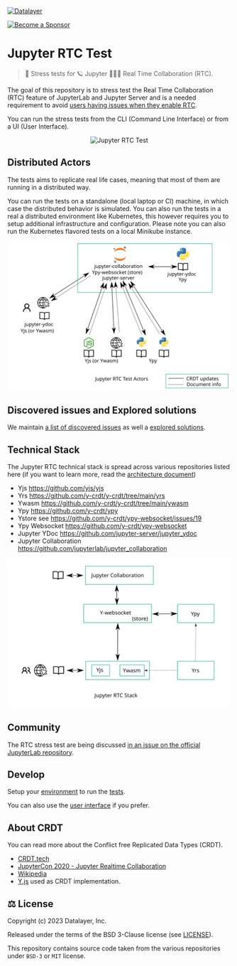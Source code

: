 [![Datalayer](https://assets.datalayer.design/datalayer-25.svg)](https://datalayer.io)

[![Become a Sponsor](https://img.shields.io/static/v1?label=Become%20a%20Sponsor&message=%E2%9D%A4&logo=GitHub&style=flat&color=1ABC9C)](https://github.com/sponsors/datalayer)

# Jupyter RTC Test

> 📣 Stress tests for 🪐 Jupyter 🧑‍🤝‍🧑 Real Time Collaboration (RTC).

The goal of this repository is to stress test the Real Time Collaboration (RTC) feature of JupyterLab and Jupyter Server and is a needed requirement to avoid [users having issues when they enable RTC](./docs/why.md).

You can run the stress tests from the CLI (Command Line Interface) or from a UI (User Interface).

<div align="center" style="text-align: center">
  <img alt="Jupyter RTC Test" src="https://datalayer-jupyter-examples.s3.amazonaws.com/jupyter-rtc-test.gif" />
</div>

## Distributed Actors

The tests aims to replicate real life cases, meaning that most of them are running in a distributed way.

You can run the tests on a standalone (local laptop or CI) machine, in which case the distributed behavior is simulated. You can also run the tests in a real a distributed environment like Kubernetes, this however requires you to setup additional infrastructure and configuration. Please note you can also run the Kubernetes flavored tests on a local Minikube instance.

<div align="center" style="text-align: center">
  <img alt="Jupyter RTC Test Actors" src="https://raw.githubusercontent.com/datalayer/jupyter-rtc-test/main/style/svg/jupyter-rtc-test-actors.image.svg" />
</div>

## Discovered issues and Explored solutions

We maintain [a list of discovered issues](./docs/issues.md) as well a [explored solutions](./docs/solutions.md).

## Technical Stack

The Jupyter RTC technical stack is spread across various repositories listed here (if you want to learn more, read the [architecture document](./docs/architecture.md))

- Yjs https://github.com/yjs/yjs
- Yrs https://github.com/y-crdt/y-crdt/tree/main/yrs
- Ywasm https://github.com/y-crdt/y-crdt/tree/main/ywasm
- Ypy https://github.com/y-crdt/ypy
- Ystore see https://github.com/y-crdt/ypy-websocket/issues/19
- Ypy Websocket https://github.com/y-crdt/ypy-websocket
- Jupyter YDoc https://github.com/jupyter-server/jupyter_ydoc
- Jupyter Collaboration https://github.com/jupyterlab/jupyter_collaboration

<div align="center" style="text-align: center">
  <img alt="Jupyter RTC Stack" src="https://raw.githubusercontent.com/datalayer/jupyter-rtc-test/main/style/svg/jupyter-rtc-stack.image.svg" />
</div>

## Community

The RTC stress test are being discussed [in an issue on the official JupyterLab repository](https://github.com/jupyterlab/jupyterlab/issues/14532).
<!--
## Install

[Install](./docs/install.md) the tool directly from PyPI and [launch it](./docs/use.md) from the command line.
-->
## Develop

Setup your [environment](./docs/environment.md) to run the [tests](./docs/tests.md).

You can also use the [user interface](./docs/ui.md) if you prefer.

## About CRDT

You can read more about the Conflict free Replicated Data Types (CRDT).

- [CRDT.tech](https://crdt.tech)
- [JupyterCon 2020 - Jupyter Realtime Collaboration](https://www.youtube.com/watch?v=mUGUxWZjR7E)
- [Wikipedia](https://en.wikipedia.org/wiki/Conflict-free_replicated_data_type)
- [Y.js](https://docs.yjs.dev) used as CRDT implementation.

## ⚖️ License

Copyright (c) 2023 Datalayer, Inc.

Released under the terms of the BSD 3-Clause license (see [LICENSE](./LICENSE)).

This repository contains source code taken from the various repositories under `BSD-3` or `MIT` license. 
